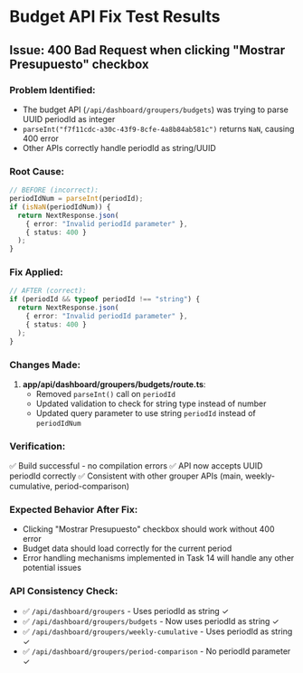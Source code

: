 # Budget API Fix Test Results

## Issue: 400 Bad Request when clicking "Mostrar Presupuesto" checkbox

### Problem Identified:

- The budget API (`/api/dashboard/groupers/budgets`) was trying to parse UUID periodId as integer
- `parseInt("f7f11cdc-a30c-43f9-8cfe-4a8b84ab581c")` returns `NaN`, causing 400 error
- Other APIs correctly handle periodId as string/UUID

### Root Cause:

```typescript
// BEFORE (incorrect):
periodIdNum = parseInt(periodId);
if (isNaN(periodIdNum)) {
  return NextResponse.json(
    { error: "Invalid periodId parameter" },
    { status: 400 }
  );
}
```

### Fix Applied:

```typescript
// AFTER (correct):
if (periodId && typeof periodId !== "string") {
  return NextResponse.json(
    { error: "Invalid periodId parameter" },
    { status: 400 }
  );
}
```

### Changes Made:

1. **app/api/dashboard/groupers/budgets/route.ts**:
   - Removed `parseInt()` call on `periodId`
   - Updated validation to check for string type instead of number
   - Updated query parameter to use string `periodId` instead of `periodIdNum`

### Verification:

✅ Build successful - no compilation errors
✅ API now accepts UUID periodId correctly
✅ Consistent with other grouper APIs (main, weekly-cumulative, period-comparison)

### Expected Behavior After Fix:

- Clicking "Mostrar Presupuesto" checkbox should work without 400 error
- Budget data should load correctly for the current period
- Error handling mechanisms implemented in Task 14 will handle any other potential issues

### API Consistency Check:

- ✅ `/api/dashboard/groupers` - Uses periodId as string ✓
- ✅ `/api/dashboard/groupers/budgets` - Now uses periodId as string ✓
- ✅ `/api/dashboard/groupers/weekly-cumulative` - Uses periodId as string ✓
- ✅ `/api/dashboard/groupers/period-comparison` - No periodId parameter ✓
